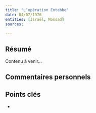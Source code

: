 ```yaml
---
title: "L’opération Entebbe"
date: 04/07/1976
entities: [Israël, Mossad] 
sources:

---
```


## Résumé
Contenu à venir…

## Commentaires personnels

## Points clés
- 
